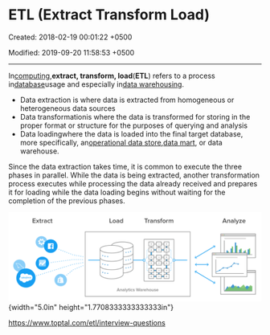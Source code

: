 # ETL (Extract Transform Load)

Created: 2018-02-19 00:01:22 +0500

Modified: 2019-09-20 11:58:53 +0500

---

In[computing](https://en.wikipedia.org/wiki/Computing),**extract, transform, load**(**ETL**) refers to a process in[database](https://en.wikipedia.org/wiki/Database)usage and especially in[data warehousing](https://en.wikipedia.org/wiki/Data_warehouse).
-   Data extraction is where data is extracted from homogeneous or heterogeneous data sources
-   Data transformationis where the data is transformed for storing in the proper format or structure for the purposes of querying and analysis
-   Data loadingwhere the data is loaded into the final target database, more specifically, an[operational data store](https://en.wikipedia.org/wiki/Operational_data_store),[data mart](https://en.wikipedia.org/wiki/Data_mart), or data warehouse.



Since the data extraction takes time, it is common to execute the three phases in parallel. While the data is being extracted, another transformation process executes while processing the data already received and prepares it for loading while the data loading begins without waiting for the completion of the previous phases.



![ETL process overview](media/ETL-(Extract-Transform-Load)-image1.png){width="5.0in" height="1.7708333333333333in"}



<https://www.toptal.com/etl/interview-questions>

